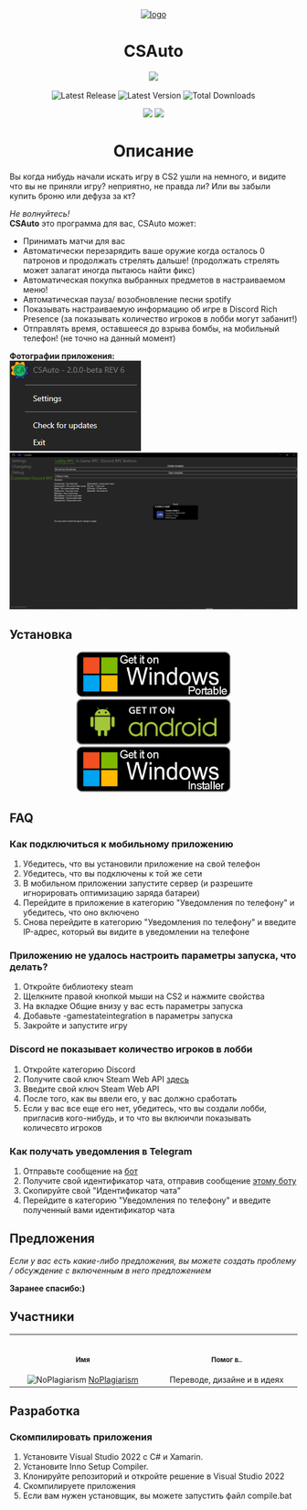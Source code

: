<div align="center">
    <a href="https://csauto.vercel.app"><img width=150 src=https://raw.githubusercontent.com/MurkyYT/CSAuto/master/src/CSAuto/Icons/main.ico alt="logo"/></a>
   <h1>CSAuto</h1>
</div>
<!--
<p align="center">
   <a href="https://www.virustotal.com/gui/file/f68ba52499a4158e2d72876c33ea8ee5ade3ab496b2da4bbcb109383a29a61ed?nocache=1"><img src="https://github.com/MurkyYT/CSAuto/blob/dev/virustotal_icon.png?raw=true" height="40" alt="VirusTotal scan"></a>
</p>
-->
<p align="center">
  <a href="https://discord.gg/57ZEVZgm5W"><img src="https://dcbadge.vercel.app/api/server/57ZEVZgm5W"></a>
</p>
<p align="center">
  <img width="auto" src="https://img.shields.io/github/release-date/murkyyt/csauto?label=Latest%20release&style=for-the-badge" alt="Latest Release">
  <img width="auto" src="https://img.shields.io/github/v/tag/murkyyt/csauto?label=Latest%20version&style=for-the-badge" alt="Latest Version">
  <img width="auto" src="https://img.shields.io/github/downloads/murkyyt/csauto/total?color=brightgreen&label=Total%20downloads&style=for-the-badge" alt="Total Downloads">
</p>
<p align="center">
  <a href="https://github.com/MurkyYT/CSAuto/blob/master/README.md"><img src="https://img.shields.io/badge/язык-англ-red.svg?style=for-the-badge"></a>
  <a href="https://github.com/MurkyYT/CSAuto/blob/master/Docs/README_ru.md"><img src="https://img.shields.io/badge/язык-рус-yellow.svg?style=for-the-badge"></a>
</p>

<h1 align="center">Описание</h1>
Вы когда нибудь начали искать игру в CS2 ушли на немного, и видите что вы не приняли игру?
неприятно, не правда ли?
Или вы забыли купить броню или дефуза за кт?

*Не волнуйтесь!*  
**CSAuto** это программа для вас, CSAuto может:
* Принимать матчи для вас
* Автоматически перезарядить ваше оружие когда осталось 0 патронов и продолжать стрелять дальше! (продолжать стрелять может залагат иногда пытаюсь найти фикс)
* Автоматическая покупка выбранных предметов в настраиваемом меню!
* Автоматическая пауза/ возобновление песни spotify
* Показывать настраиваемую информацию об игре в Discord Rich Presence (за показывать количество игроков в лобби могут забанит!)
* Отправлять время, оставшееся до взрыва бомбы, на мобильный телефон! (не точно на данный момент)

**Фотографии приложения:**  
![right-click-menu](../Images/menuimage.png)
![gui-menu](../Images/appimage.png)
## Установка
<p align="center">    
<a href="https://github.com/murkyyt/csauto/releases/latest/download/CSAuto_Portable.zip"><img src="../Images/windows-portable-badge.png" height ="80" alt="Get On Windows (Portable)"></a>
<a href="https://github.com/murkyyt/csauto/releases/latest/download/CSAuto_Android.apk"><img src="../Images/android-badge.png" height ="80" alt="Get On Android"></a>
<a href="https://github.com/murkyyt/csauto/releases/latest/download/CSAuto_Installer.exe"><img src="../Images/windows-installer-badge.png" height ="80" alt="Get On Windows (Installer)"></a>
</p>

## FAQ
### **Как подключиться к мобильному приложению**
   1. Убедитесь, что вы установили приложение на свой телефон
   2. Убедитесь, что вы подключены к той же сети
   3. В мобильном приложении запустите сервер (и разрешите игнорировать оптимизацию заряда батареи)
   4. Перейдите в приложение в категорию "Уведомления по телефону" и убедитесь, что оно включено
   5. Снова перейдите в категорию "Уведомления по телефону" и введите IP-адрес, который вы видите в уведомлении на телефоне
### Приложению не удалось настроить параметры запуска, что делать?
  1. Откройте библиотеку steam
  2. Щелкните правой кнопкой мыши на CS2 и нажмите свойства
  3. На вкладке Общие внизу у вас есть параметры запуска
  4. Добавьте -gamestateintegration в параметры запуска
  5. Закройте и запустите игру
### **Discord не показывает количество игроков в лобби**
   1. Откройте категорию Discord
   2. Получите свой ключ Steam Web API [здесь](https://steamcommunity.com/dev)
   3. Введите свой ключ Steam Web API
   5. После того, как вы ввели его, у вас должно сработать
   6. Если у вас все еще его нет, убедитесь, что вы создали лобби, пригласив кого-нибудь, и то что вы вклюичли показывать количесвто игроков
### **Как получать уведомления в Telegram**
   1. Отправьте сообщение на [бот](https://t.me/csautonotification_bot)
   2. Получите свой идентификатор чата, отправив сообщение [этому боту](https://t.me/raw_info_bot)
   3. Скопируйте свой "Идентификатор чата"
   4. Перейдите в категорию "Уведомления по телефону" и введите полученный вами идентификатор чата
## Предложения
*Если у вас есть какие-либо предложения, вы можете создать проблему / обсуждение с включенным в него предложением*

**Заранее спасибо:)**
## Участники
<table>
<tr>
<th align="center">
<img width="441" height="0">
<p> 
<small>
Имя
</small>
</p>
</th>
<th align="center">
<img width="441" height="0">
<p> 
<small>
Помог в..
</small>
</p>
</th>
</tr>
<tr>
<td align="center">
<img src="https://github.com/NoPlagiarism.png?size=30" alt="NoPlagiarism"/>
<a href="https://github.com/NoPlagiarism"> NoPlagiarism </a>
</td>
<td align="center">
Переводе, дизайне и в идеях
</td>
</tr>
</table>

## Разработка

### Скомпилировать приложения

1. Установите Visual Studio 2022 с C# и Xamarin.
2. Установите Inno Setup Compiler.
3. Клонируйте репозиторий и откройте решение в Visual Studio 2022
4. Скомпилируете приложения
5. Если вам нужен установщик, вы можете запустить файл compile.bat
